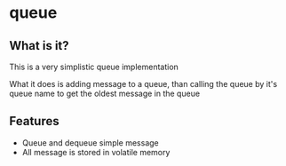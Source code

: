 # queue

## What is it?

This is a very simplistic queue implementation

What it does is adding message to a queue, than calling the queue by it's queue name to get the oldest message in the queue

## Features

- Queue and dequeue simple message
- All message is stored in volatile memory
